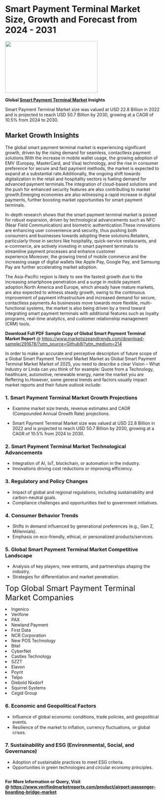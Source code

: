 <H1>Smart Payment Terminal Market Size, Growth and Forecast from 2024 - 2031</H1><img class="aligncenter size-medium wp-image-584254" src="https://thirdeyenews.in/wp-content/uploads/2024/09/Global-Market-Research-300x168.jpeg" alt="" width="300" height="168" /><p><strong>Global&nbsp;<a href="https://www.marketsizeandtrends.com/download-sample/291678/?utm_source=Github8j?utm_medium=214">Smart Payment Terminal Market</a> Insights</strong></p><p>Smart Payment Terminal Market size was valued at USD 22.8 Billion in 2022 and is projected to reach USD 50.7 Billion by 2030, growing at a CAGR of 10.5% from 2024 to 2030.</p><p><h2>Market Growth Insights</h2> <p>The global smart payment terminal market is experiencing significant growth, driven by the rising demand for seamless, contactless payment solutions.With the increase in mobile wallet usage, the growing adoption of EMV (Europay, MasterCard, and Visa) technology, and the rise in consumer preference for secure and fast payment methods, the market is expected to expand at a substantial rate.Additionally, the ongoing shift towards digitalization in the retail and hospitality sectors is fueling demand for advanced payment terminals.The integration of cloud-based solutions and the push for enhanced security features are also contributing to market growth.Emerging economies are also witnessing a rapid increase in digital payments, further boosting market opportunities for smart payment terminals.</p> <p>In-depth research shows that the smart payment terminal market is poised for robust expansion, driven by technological advancements such as NFC (Near Field Communication) and biometric authentication.These innovations are enhancing user convenience and security, thus pushing both consumers and businesses towards adopting these solutions.Retailers, particularly those in sectors like hospitality, quick-service restaurants, and e-commerce, are actively investing in smart payment terminals to streamline payment processes and enhance customer experience.Moreover, the growing trend of mobile commerce and the increasing usage of digital wallets like Apple Pay, Google Pay, and Samsung Pay are further accelerating market adoption.</p> <p>The Asia-Pacific region is likely to see the fastest growth due to the increasing smartphone penetration and a surge in mobile payment adoption.North America and Europe, which already have mature markets, are also expected to witness steady growth, owing to the continuous improvement of payment infrastructure and increased demand for secure, contactless payments.As businesses move towards more flexible, multi-functional systems, the market is also being driven by a trend toward integrating smart payment terminals with additional features such as loyalty programs, real-time analytics, and customer relationship management (CRM) tools.</p> <p><span class=""><strong>Download Full PDF Sample Copy of Global Smart Payment Terminal Market Report</strong> @ <a href="https://www.marketsizeandtrends.com/download-sample/291678/?utm_source=Github8j?utm_medium=214" target="_blank">https://www.marketsizeandtrends.com/download-sample/291678/?utm_source=Github8j?utm_medium=214</a></span></p><p>In order to make an accurate and perceptive description of future scope of a Global&nbsp;Smart Payment Terminal Market Market as Global&nbsp;Smart Payment Terminal Market Market of 2025, you need to describe a clear Vision &ndash; What Industry or Linda can you think of for example: Quote from a Technology, healthcare, automotive, renewable energy, name the market you are Reffering to.However, some general trends and factors usually impact market reports and their future outlook include:</p><h3>1.&nbsp;<strong>Smart Payment Terminal Market Growth Projections</strong></h3><ul><li>Examine market size trends, revenue estimates and CAGR (Compounded Annual Growth Rate) projections.</li><li><p>Smart Payment Terminal Market size was valued at USD 22.8 Billion in 2022 and is projected to reach USD 50.7 Billion by 2030, growing at a CAGR of 10.5% from 2024 to 2030.</p></li></ul><h3>2.&nbsp;<strong>Smart Payment Terminal Market Technological Advancements</strong></h3><ul><li>Integration of AI, IoT, blockchain, or automation in the industry.</li><li>Innovations driving cost reductions or improving efficiency.</li></ul><h3>3.&nbsp;<strong>Regulatory and Policy Changes</strong></h3><ul><li>Impact of global and regional regulations, including sustainability and carbon-neutral goals.</li><li>Compliance challenges and opportunities tied to government initiatives.</li></ul><h3>4.&nbsp;<strong>Consumer Behavior Trends</strong></h3><ul><li>Shifts in demand influenced by generational preferences (e.g., Gen Z, Millennials).</li><li>Emphasis on eco-friendly, ethical, or personalized products/services.</li></ul><h3>5.&nbsp;<strong>Global Smart Payment Terminal Market Competitive Landscape</strong></h3><ul><li>Analysis of key players, new entrants, and partnerships shaping the industry.</li><li>Strategies for differentiation and market penetration.</li></ul><p data-pm-slice="1 1 []"><span style="color: inherit; font-family: inherit; font-size: 25px;">Top Global Smart Payment Terminal Market Companies</span></p><div class="" data-test-id=""><p><li>Ingenico</li><li> Verifone</li><li> PAX</li><li> Newland Payment</li><li> First Data</li><li> NCR Corporation</li><li> New POS Technology</li><li> Bitel</li><li> CyberNet</li><li> Castles Technology</li><li> SZZT</li><li> Elavon</li><li> Poynt</li><li> Telpo</li><li> Diebold Nixdorf</li><li> Squirrel Systems</li><li> Cegid Group</li></p></div><h3>6.&nbsp;<strong>Economic and Geopolitical Factors</strong></h3><ul><li>Influence of global economic conditions, trade policies, and geopolitical events.</li><li>Resilience of the market to inflation, currency fluctuations, or global crises.</li></ul><h3>7.&nbsp;<strong>Sustainability and ESG (Environmental, Social, and Governance)</strong></h3><ul><li>Adoption of sustainable practices to meet ESG criteria.</li><li>Opportunities in green technologies and circular economy principles.</li></ul><h2><strong style="font-size: 14px;">For More Information or Query, Visit @&nbsp;</strong><a style="background-color: #ffffff; font-size: 14px;" href="https://www.marketsizeandtrends.com/report/smart-payment-terminal-market/" target="_blank">https://www.verifiedmarketreports.com/product/airport-passenger-boarding-bridge-market</a></h2>